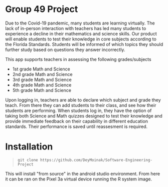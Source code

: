 # Group 49 Project

Due to the Covid-19 pandemic, many students are learning virtually. The lack of in-person interaction with teachers has led many students to experience a decline in their mathematics and science skills. Our product will enable students to test their knowledge in core subjects according to the Florida Standards. Students will be informed of which topics they should further study based on questions they answer incorrectly.

This app supports teachers in assessing the following grades/subjects
- 1st grade Math and Science
- 2nd grade Math and Science
- 3rd grade Math and Science
- 4th grade Math and Science
- 5th grade Math and Science

Upon logging in, teachers are able to declare which subject and grade they teach. From there they can add students to their class, and see how their students are performing. 
When students log in, they have the option of taking both Science and Math quizzes designed to test their knowledge and provide immediate feedback on their capability in different education standards. Their performance is saved until reassesment is required. 

# Installation

> `git clone https://github.com/DeyMoinak/Software-Engineering-Project`

This will install "from source" in the android studio environment. From here it can be ran on the Pixel 3a virtual device running the R system image. 
